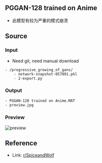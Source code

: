 ## PGGAN-128 trained on Anime

- 此模型有较为严重的模式崩溃

## Source

### Input

- Need git, need manual download

```
- /progressive_growing_of_gans/
    - network-snapshot-057891.pkl
    - 2-export.py
```

### Output

```
- PGGAN-128 trained on Anime.MAT
- preview.jpg
```

### Preview

![preview](https://user-images.githubusercontent.com/17541209/67645096-a1034200-f961-11e9-9f25-12258e8dc28b.jpg)


## Reference

- Link: [r/SpiceandWolf](https://www.reddit.com/r/SpiceandWolf/comments/a1oa89/experiments_in_generating_holo_faces_with_neural/)

